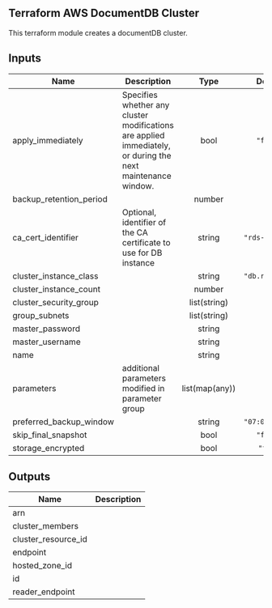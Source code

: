 ## Terraform AWS DocumentDB Cluster

This terraform module creates a documentDB cluster.

<!-- BEGINNING OF PRE-COMMIT-TERRAFORM DOCS HOOK -->
## Inputs

| Name | Description | Type | Default | Required |
|------|-------------|:----:|:-----:|:-----:|
| apply\_immediately | Specifies whether any cluster modifications are applied immediately, or during the next maintenance window. | bool | `"false"` | no |
| backup\_retention\_period |  | number | `"7"` | no |
| ca\_cert\_identifier | Optional, identifier of the CA certificate to use for DB instance | string | `"rds-ca-2019"` | no |
| cluster\_instance\_class |  | string | `"db.r5.large"` | no |
| cluster\_instance\_count |  | number | `"1"` | no |
| cluster\_security\_group |  | list(string) | n/a | yes |
| group\_subnets |  | list(string) | `[]` | no |
| master\_password |  | string | n/a | yes |
| master\_username |  | string | n/a | yes |
| name |  | string | n/a | yes |
| parameters | additional parameters modified in parameter group | list(map(any)) | `[]` | no |
| preferred\_backup\_window |  | string | `"07:00-09:00"` | no |
| skip\_final\_snapshot |  | bool | `"false"` | no |
| storage\_encrypted |  | bool | `"true"` | no |

## Outputs

| Name | Description |
|------|-------------|
| arn |  |
| cluster\_members |  |
| cluster\_resource\_id |  |
| endpoint |  |
| hosted\_zone\_id |  |
| id |  |
| reader\_endpoint |  |

<!-- END OF PRE-COMMIT-TERRAFORM DOCS HOOK -->
